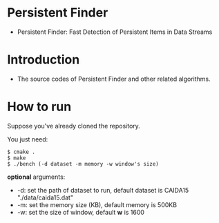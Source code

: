# Persistent Finder

* Persistent Finder: Fast Detection of Persistent Items in Data Streams 

# Introduction

* The source codes of Persistent Finder and other related algorithms.

# How to run

Suppose you've already cloned the repository.

You just need:

```
$ cmake .
$ make
$ ./bench (-d dataset -m memory -w window's size)
```

**optional** arguments:

- -d: set the path of dataset to run, default dataset is CAIDA15 "./data/caida15.dat"
- -m: set the memory size (KB), default memory is 500KB
- -w: set the size of window, default **w** is 1600
